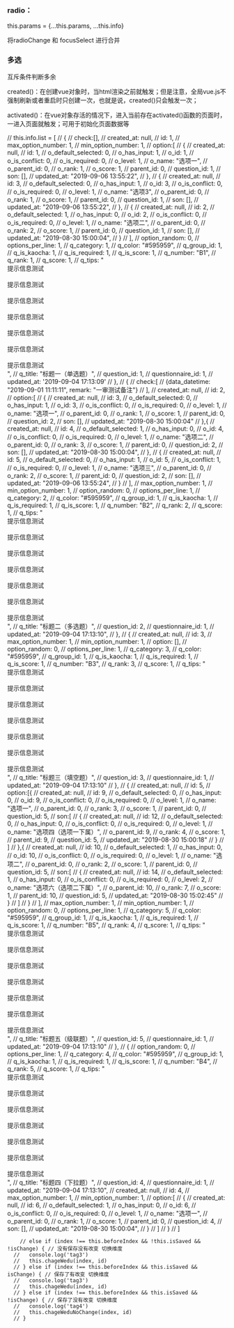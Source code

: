 ### radio： 

this.params = {...this.params, ...this.info}

将radioChange 和 focusSelect 进行合并


### 多选
互斥条件判断多余

created()：在创建vue对象时，当html渲染之前就触发；但是注意，全局vue.js不强制刷新或者重启时只创建一次，也就是说，created()只会触发一次；

activated()：在vue对象存活的情况下，进入当前存在activated()函数的页面时，一进入页面就触发；可用于初始化页面数据等



// this.info.list = [
        //   {
        //     check:[],
        //     created_at: null,
        //     id: 1,
        //     max_option_number: 1,
        //     min_option_number: 1,
        //     option:[
        //       {
        //         created_at: null,
        //         id: 1,
        //         o_default_selected: 0,
        //         o_has_input: 1,
        //         o_id: 1,
        //         o_is_conflict: 0,
        //         o_is_required: 0,
        //         o_level: 1,
        //         o_name: "选项一",
        //         o_parent_id: 0,
        //         o_rank: 1,
        //         o_score: 1,
        //         parent_id: 0,
        //         question_id: 1,
        //         son: [],
        //         updated_at: "2019-09-06 13:55:22",
        //       },
        //       {
        //         created_at: null,
        //         id: 3,
        //         o_default_selected: 0,
        //         o_has_input: 1,
        //         o_id: 3,
        //         o_is_conflict: 0,
        //         o_is_required: 0,
        //         o_level: 1,
        //         o_name: "选项3",
        //         o_parent_id: 0,
        //         o_rank: 1,
        //         o_score: 1,
        //         parent_id: 0,
        //         question_id: 1,
        //         son: [],
        //         updated_at: "2019-09-06 13:55:22",
        //       },
        //       {
        //         created_at: null,
        //         id: 2,
        //         o_default_selected: 1,
        //         o_has_input: 0,
        //         o_id: 2,
        //         o_is_conflict: 0,
        //         o_is_required: 0,
        //         o_level: 1,
        //         o_name: "选项二",
        //         o_parent_id: 0,
        //         o_rank: 2,
        //         o_score: 1,
        //         parent_id: 0,
        //         question_id: 1,
        //         son: [],
        //         updated_at: "2019-08-30 15:00:04",
        //       }
        //     ],
        //     option_random: 0,
        //     options_per_line: 1,
        //     q_category: 1,
        //     q_color: "#595959",
        //     q_group_id: 1,
        //     q_is_kaocha: 1,
        //     q_is_required: 1,
        //     q_is_score: 1,
        //     q_number: "B1",
        //     q_rank: 1,
        //     q_score: 1,
        //     q_tips: "<br>提示信息测试</br><br>提示信息测试</br><br>提示信息测试</br><br>提示信息测试</br><br>提示信息测试</br><br>提示信息测试</br><br>提示信息测试</br>",
        //     q_title: "标题一（单选题）",
        //     question_id: 1,
        //     questionnaire_id: 1,
        //     updated_at: '2019-09-04 17:13:09'
        //   },
        //   {
        //     check:[
        //       {data_datetime: "2019-09-01 11:11:11", remark: "一审测试备注"}
        //     ],
        //     created_at: null,
        //     id: 2,
        //     option:[
        //       {
        //         created_at: null,
        //         id: 3,
        //         o_default_selected: 0,
        //         o_has_input: 1,
        //         o_id: 3,
        //         o_is_conflict: 0,
        //         o_is_required: 0,
        //         o_level: 1,
        //         o_name: "选项一",
        //         o_parent_id: 0,
        //         o_rank: 1,
        //         o_score: 1,
        //         parent_id: 0,
        //         question_id: 2,
        //         son: [],
        //         updated_at: "2019-08-30 15:00:04"
        //       },{
        //         created_at: null,
        //         id: 4,
        //         o_default_selected: 1,
        //         o_has_input: 0,
        //         o_id: 4,
        //         o_is_conflict: 0,
        //         o_is_required: 0,
        //         o_level: 1,
        //         o_name: "选项二",
        //         o_parent_id: 0,
        //         o_rank: 3,
        //         o_score: 1,
        //         parent_id: 0,
        //         question_id: 2,
        //         son: [],
        //         updated_at: "2019-08-30 15:00:04",
        //       },
        //       {
        //         created_at: null,
        //         id: 5,
        //         o_default_selected: 0,
        //         o_has_input: 1,
        //         o_id: 5,
        //         o_is_conflict: 1,
        //         o_is_required: 0,
        //         o_level: 1,
        //         o_name: "选项三",
        //         o_parent_id: 0,
        //         o_rank: 2,
        //         o_score: 1,
        //         parent_id: 0,
        //         question_id: 2,
        //         son: [],
        //         updated_at: "2019-09-06 13:55:24",
        //       }
        //     ],
        //     max_option_number: 1,
        //     min_option_number: 1,
        //     option_random: 0,
        //     options_per_line: 1,
        //     q_category: 2,
        //     q_color: "#595959",
        //     q_group_id: 1,
        //     q_is_kaocha: 1,
        //     q_is_required: 1,
        //     q_is_score: 1,
        //     q_number: "B2",
        //     q_rank: 2,
        //     q_score: 1,
        //     q_tips: "<br>提示信息测试</br><br>提示信息测试</br><br>提示信息测试</br><br>提示信息测试</br><br>提示信息测试</br><br>提示信息测试</br><br>提示信息测试</br>",
        //     q_title: "标题二（多选题）",
        //     question_id: 2,
        //     questionnaire_id: 1,
        //     updated_at: "2019-09-04 17:13:10",
        //   },
        //   {
        //     created_at: null,
        //     id: 3,
        //     max_option_number: 1,
        //     min_option_number: 1,
        //     option: [],
        //     option_random: 0,
        //     options_per_line: 1,
        //     q_category: 3,
        //     q_color: "#595959",
        //     q_group_id: 1,
        //     q_is_kaocha: 1,
        //     q_is_required: 1,
        //     q_is_score: 1,
        //     q_number: "B3",
        //     q_rank: 3,
        //     q_score: 1,
        //     q_tips: "<br>提示信息测试</br><br>提示信息测试</br><br>提示信息测试</br><br>提示信息测试</br><br>提示信息测试</br><br>提示信息测试</br><br>提示信息测试</br>",
        //     q_title: "标题三（填空题）",
        //     question_id: 3,
        //     questionnaire_id: 1,
        //     updated_at: "2019-09-04 17:13:10"
        //   },
        //   {
        //     created_at: null,
        //     id: 5,
        //     option:[{
        //       created_at: null,
        //       id: 9,
        //       o_default_selected: 0,
        //       o_has_input: 0,
        //       o_id: 9,
        //       o_is_conflict: 0,
        //       o_is_required: 0,
        //       o_level: 1,
        //       o_name: "选项一",
        //       o_parent_id: 0,
        //       o_rank: 3,
        //       o_score: 1,
        //       parent_id: 0,
        //       question_id: 5,
        //       son:[
        //         {
        //           created_at: null,
        //           id: 12,
        //           o_default_selected: 0,
        //           o_has_input: 0,
        //           o_is_conflict: 0,
        //           o_is_required: 0,
        //           o_level: 1,
        //           o_name: "选项四（选项一下属）",
        //           o_parent_id: 9,
        //           o_rank: 4,
        //           o_score: 1,
        //           parent_id: 9,
        //           question_id: 5,
        //           updated_at: "2019-08-30 15:00:18"
        //         }
        //       ]
        //     },{
        //       created_at: null,
        //       id: 10,
        //       o_default_selected: 1,
        //       o_has_input: 0,
        //       o_id: 10,
        //       o_is_conflict: 0,
        //       o_is_required: 0,
        //       o_level: 1,
        //       o_name: "选项二",
        //       o_parent_id: 0,
        //       o_rank: 2,
        //       o_score: 1,
        //       parent_id: 0,
        //       question_id: 5,
        //       son:[
        //         {
        //           created_at: null,
        //           id: 14,
        //           o_default_selected: 1,
        //           o_has_input: 0,
        //           o_is_conflict: 0,
        //           o_is_required: 0,
        //           o_level: 2,
        //           o_name: "选项六（选项二下属）",
        //           o_parent_id: 10,
        //           o_rank: 7,
        //           o_score: 1,
        //           parent_id: 10,
        //           question_id: 5,
        //           updated_at: "2019-08-30 15:02:45"
        //         }
        //       ]
        //     }
        //     ],
        //     max_option_number: 1,
        //     min_option_number: 1,
        //     option_random: 0,
        //     options_per_line: 1,
        //     q_category: 5,
        //     q_color: "#595959",
        //     q_group_id: 1,
        //     q_is_kaocha: 1,
        //     q_is_required: 1,
        //     q_is_score: 1,
        //     q_number: "B5",
        //     q_rank: 4,
        //     q_score: 1,
        //     q_tips: "<br>提示信息测试</br><br>提示信息测试</br><br>提示信息测试</br><br>提示信息测试</br><br>提示信息测试</br><br>提示信息测试</br><br>提示信息测试</br>",
        //     q_title: "标题五（级联题）",
        //     question_id: 5,
        //     questionnaire_id: 1,
        //     updated_at: "2019-09-04 17:13:10"
        //   },
        //   {
        //     option_random: 0,
        //     options_per_line: 1,
        //     q_category: 4,
        //     q_color: "#595959",
        //     q_group_id: 1,
        //     q_is_kaocha: 1,
        //     q_is_required: 1,
        //     q_is_score: 1,
        //     q_number: "B4",
        //     q_rank: 5,
        //     q_score: 1,
        //     q_tips: "<br>提示信息测试</br><br>提示信息测试</br><br>提示信息测试</br><br>提示信息测试</br><br>提示信息测试</br><br>提示信息测试</br><br>提示信息测试</br>",
        //     q_title: "标题四（下拉题）",
        //     question_id: 4,
        //     questionnaire_id: 1,
        //     updated_at: "2019-09-04 17:13:10",
        //     created_at: null,
        //     id: 4,
        //     max_option_number: 1,
        //     min_option_number: 1,
        //     option:[
        //       {
        //         created_at: null,
        //         id: 6,
        //         o_default_selected: 1,
        //         o_has_input: 0,
        //         o_id: 6,
        //         o_is_conflict: 0,
        //         o_is_required: 0,
        //         o_level: 1,
        //         o_name: "选项一",
        //         o_parent_id: 0,
        //         o_rank: 1,
        //         o_score: 1,
        //         parent_id: 0,
        //         question_id: 4,
        //         son: [],
        //         updated_at: "2019-08-30 15:00:04",
        //       }
        //     ]
        //   }
        // ]


        // else if (index !== this.beforeIndex && !this.isSaved && !isChange) { // 没有保存没有改变 切换维度
      //   console.log('tag3')
      //   this.chageWedu(index, id)
      // } else if (index !== this.beforeIndex && this.isSaved && isChange) { // 保存了有改变 切换维度
      //   console.log('tag3')
      //   this.chageWedu(index, id)
      // } else if (index !== this.beforeIndex && this.isSaved && !isChange) { // 保存了没有改变 切换维度
      //   console.log('tag4')
      //   this.chageWeduNoChange(index, id)
      // }
